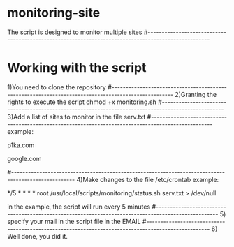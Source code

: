 # monitoring-site
The script is designed to monitor multiple sites
#----------------------------------------------------------------------------------------------------
# Working with the script

1)You need to clone the repository
#----------------------------------------------------------------------------------------------------
2)Granting the rights to execute the script chmod +x monitoring.sh
#----------------------------------------------------------------------------------------------------
3)Add a list of sites to monitor in the file serv.txt
#----------------------------------------------------------------------------------------------------
example:

p1ka.com

google.com

#----------------------------------------------------------------------------------------------------
4)Make changes to the file /etc/crontab
example:

*/5     *       *       *       *       root    /usr/local/scripts/monitoring/status.sh serv.txt > /dev/null

in the example, the script will run every 5 minutes
#----------------------------------------------------------------------------------------------------
5) specify your mail in the script file in the EMAIL
#----------------------------------------------------------------------------------------------------
6) Well done, you did it.

